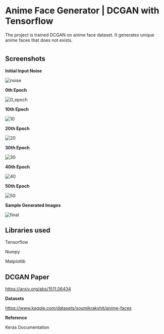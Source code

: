 #                          Anime Face Generator | DCGAN with Tensorflow

The project is trained DCGAN on anime face dataset. 
It generates unique anime faces that does not exists.





#










## Screenshots
**Initial Input Noise**


![noise](https://github.com/Atharva-Shetty/Anime-Face-DCGAN/assets/94366989/f6c78b48-1048-48a2-a518-dc4dce161275)



**0th Epoch**


![0_epoch](https://github.com/Atharva-Shetty/Anime-Face-DCGAN/assets/94366989/0e16c4f2-36b2-4b3d-88f0-b83f096f0704)

**10th Epoch**


![10](https://github.com/Atharva-Shetty/Anime-Face-DCGAN/assets/94366989/d2739606-4a33-4266-9fd9-29118265e512)

**20th Epoch**


![20](https://github.com/Atharva-Shetty/Anime-Face-DCGAN/assets/94366989/4a0b09b8-a86d-4850-ba1f-68386de425fe)

**30th Epoch**


![30](https://github.com/Atharva-Shetty/Anime-Face-DCGAN/assets/94366989/0b48ebf2-0cb0-4435-a9ce-f173e0cb794d)

**40th Epoch**


![40](https://github.com/Atharva-Shetty/Anime-Face-DCGAN/assets/94366989/1ff01989-07f4-463c-85a1-dadc5abcb7b4)

**50th Epoch**


![50](https://github.com/Atharva-Shetty/Anime-Face-DCGAN/assets/94366989/fbcc5769-e6a7-43e4-aa2d-ef7d57e25a7d)



**Sample Generated Images**


![final](https://github.com/Atharva-Shetty/Anime-Face-DCGAN/assets/94366989/b53fbfb9-07fb-4308-9bfe-5409e5bcb7cb)



## Libraries used
Tensorflow

Numpy

Matplotlib


## DCGAN Paper
https://arxiv.org/abs/1511.06434




**Datasets**


https://www.kaggle.com/datasets/soumikrakshit/anime-faces



**Reference**

Keras Documentation

